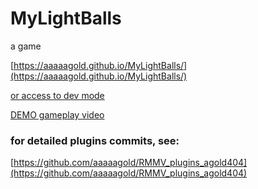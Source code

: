 # MyLightBalls
a game

[https://aaaaagold.github.io/MyLightBalls/](https://aaaaagold.github.io/MyLightBalls/)

[or access to dev mode](https://aaaaagold.github.io/MyLightBalls/#entry=ALL)

[DEMO gameplay video](https://www.youtube.com/watch?v=XMyQ_hGhkP8)

### for detailed plugins commits, see:

[https://github.com/aaaaagold/RMMV_plugins_agold404](https://github.com/aaaaagold/RMMV_plugins_agold404)

